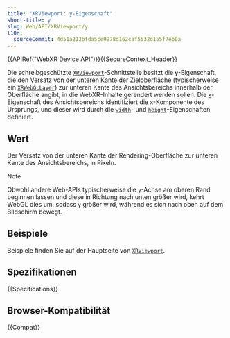 ```yaml
---
title: "XRViewport: y-Eigenschaft"
short-title: y
slug: Web/API/XRViewport/y
l10n:
  sourceCommit: 4d51a212bfda5ce9978d162caf5532d155f7eb0a
---
```


{{APIRef("WebXR Device API")}}{{SecureContext_Header}}

Die schreibgeschützte [`XRViewport`](/de/docs/Web/API/XRViewport)-Schnittstelle besitzt die **`y`**-Eigenschaft, die den Versatz von der unteren Kante der Zieloberfläche (typischerweise ein [`XRWebGLLayer`](/de/docs/Web/API/XRWebGLLayer)) zur unteren Kante des Ansichtsbereichs innerhalb der Oberfläche angibt, in die WebXR-Inhalte gerendert werden sollen. Die [`x`](/de/docs/Web/API/XRViewport/x)-Eigenschaft des Ansichtsbereichs identifiziert die `x`-Komponente des Ursprungs, und dieser wird durch die [`width`](/de/docs/Web/API/XRViewPort/width)- und [`height`](/de/docs/Web/API/XRViewport/height)-Eigenschaften definiert.

## Wert

Der Versatz von der unteren Kante der Rendering-Oberfläche zur unteren Kante des Ansichtsbereichs, in Pixeln.

> [!NOTE]
> Obwohl andere Web-APIs typischerweise die `y`-Achse am oberen Rand beginnen lassen und diese in Richtung nach unten größer wird, kehrt WebGL dies um, sodass `y` größer wird, während es sich nach oben auf dem Bildschirm bewegt.

## Beispiele

Beispiele finden Sie auf der Hauptseite von [`XRViewport`](/de/docs/Web/API/XRViewport).

## Spezifikationen

{{Specifications}}

## Browser-Kompatibilität

{{Compat}}
